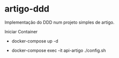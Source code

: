 # artigo-ddd
Implementação do DDD num projeto simples de artigo.


Iniciar Container
- docker-compose up -d

- docker-compose exec -it api-artigo ./config.sh
